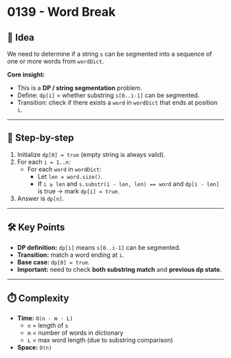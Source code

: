 # 0139 - Word Break  

## 🧠 Idea  

We need to determine if a string `s` can be segmented into a sequence of one or more words from `wordDict`.  

**Core insight:**  
- This is a **DP / string segmentation** problem.  
- Define: `dp[i]` = whether substring `s[0..i-1]` can be segmented.  
- Transition: check if there exists a `word` in `wordDict` that ends at position `i`.  

---

## 🔁 Step-by-step  

1. Initialize `dp[0] = true` (empty string is always valid).  
2. For each `i = 1..n`:  
   - For each `word` in `wordDict`:  
     - Let `len = word.size()`.  
     - If `i ≥ len` and `s.substr(i - len, len) == word` and `dp[i - len]` is true → mark `dp[i] = true`.  
3. Answer is `dp[n]`.  

---

## 🛠️ Key Points  

- **DP definition:** `dp[i]` means `s[0..i-1]` can be segmented.  
- **Transition:** match a word ending at `i`.  
- **Base case:** `dp[0] = true`.  
- **Important:** need to check **both substring match** and **previous dp state**.  

---

## ⏱️ Complexity  

- **Time:** `O(n · m · L)`  
  - `n` = length of `s`  
  - `m` = number of words in dictionary  
  - `L` = max word length (due to substring comparison)  
- **Space:** `O(n)`  
